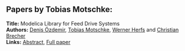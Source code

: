 <h2>Papers by Tobias Motschke:</h2>
<p>
<b>Title:</b> Modelica Library for Feed Drive Systems<br />
<b>Authors:</b> <a href="../authors/author_226.html">Denis Özdemir</a>, <a href="../authors/author_205.html">Tobias Motschke</a>, <a href="../authors/author_132.html">Werner Herfs</a> and <a href="../authors/author_40.html">Christian Brecher</a><br />
<b>Links:</b> <a href="../abstracts/abstract_12.pdf">Abstract</a>, <a href="../submissions/ecp15118117_OzdemirMotschkeHerfsBrecher.pdf">Full paper</a>
</p>